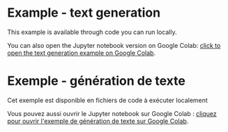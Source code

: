 # Example - text generation

This example is available through code you can run locally.

You can also open the Jupyter notebook version on Google Colab: [click to open the text generation example on Google Colab](https://colab.research.google.com/github/automachine-arts/automachine/blob/main/text_generation/text_generation.ipynb).

# Exemple - génération de texte

Cet exemple est disponible en fichiers de code à exécuter localement

Vous pouvez aussi ouvrir le Jupyter notebook sur Google Colab : [cliquez pour ouvrir l'exemple de génération de texte sur Google Colab](https://colab.research.google.com/github/automachine-arts/automachine/blob/main/text_generation/text_generation_fr.ipynb).
